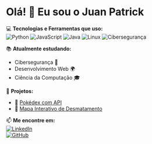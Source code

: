 # Olá! 👋 Eu sou o Juan Patrick

💻 **Tecnologias e Ferramentas que uso:**  
![Python](https://img.shields.io/badge/-Python-3776AB?style=flat-square&logo=Python&logoColor=white)
![JavaScript](https://img.shields.io/badge/-JavaScript-F7DF1E?style=flat-square&logo=JavaScript&logoColor=black)
![Java](https://img.shields.io/badge/-Java-007396?style=flat-square&logo=Java&logoColor=white)
![Linux](https://img.shields.io/badge/-Linux-FCC624?style=flat-square&logo=Linux&logoColor=black)
![Cibersegurança](https://img.shields.io/badge/-Cybersecurity-ff2e2e?style=flat-square&logo=Hack%20The%20Box&logoColor=white)

📚 **Atualmente estudando:**  
- Cibersegurança 🔐  
- Desenvolvimento Web 🌍  
- Ciência da Computação 🎓  

🚀 **Projetos:**  
- 🔹 [Pokédex com API](https://github.com/seu-usuario/pokedex)  
- 🔹 [Mapa Interativo de Desmatamento](https://github.com/seu-usuario/desmatamento-mapa)  

📫 **Me encontre em:**  
[![LinkedIn](https://img.shields.io/badge/-LinkedIn-0077B5?style=flat-square&logo=LinkedIn&logoColor=white)](https://www.linkedin.com/in/seu-perfil/)  
[![GitHub](https://img.shields.io/badge/-GitHub-181717?style=flat-square&logo=GitHub&logoColor=white)](https://github.com/seu-usuario)  
